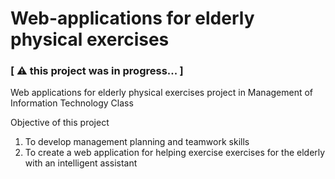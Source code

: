 # Web-applications for elderly physical exercises 
### [ ⚠️ this project was in progress... ]
Web applications for elderly physical exercises project in Management of Information Technology Class

Objective of this project

1. To develop management planning and teamwork skills
2. To create a web application for helping exercise exercises for the elderly with an intelligent assistant

